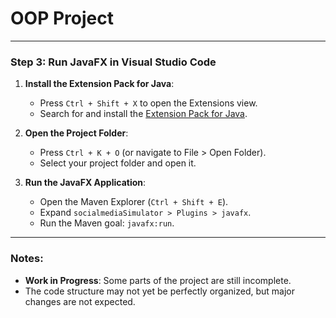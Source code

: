 # OOP Project
---

### Step 3: Run JavaFX in Visual Studio Code

1. **Install the Extension Pack for Java**:
    - Press `Ctrl + Shift + X` to open the Extensions view.
    - Search for and install the [Extension Pack for Java](https://marketplace.visualstudio.com/items?itemName=vscjava.vscode-java-pack).

2. **Open the Project Folder**:
    - Press `Ctrl + K + O` (or navigate to File > Open Folder).
    - Select your project folder and open it.

3. **Run the JavaFX Application**:
    - Open the Maven Explorer (`Ctrl + Shift + E`).
    - Expand `socialmediaSimulator > Plugins > javafx`.
    - Run the Maven goal: `javafx:run`.

---

### Notes:
- **Work in Progress**: Some parts of the project are still incomplete.
- The code structure may not yet be perfectly organized, but major changes are not expected.
